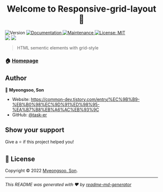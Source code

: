 <h1 align="center">Welcome to Responsive-grid-layout 👋</h1>
<p>
  <img alt="Version" src="https://img.shields.io/badge/version-0.0.1-blue.svg?cacheSeconds=2592000" />
  <a href="https://github.com/kefranabg/readme-md-generator#readme" target="_blank">
    <img alt="Documentation" src="https://img.shields.io/badge/documentation-yes-brightgreen.svg" />
  </a>
  <a href="https://github.com/kefranabg/readme-md-generator/graphs/commit-activity" target="_blank">
    <img alt="Maintenance" src="https://img.shields.io/badge/Maintained%3F-yes-green.svg" />
  </a>
  <a href="https://github.com/kefranabg/readme-md-generator/blob/master/LICENSE" target="_blank">
    <img alt="License: MIT" src="https://img.shields.io/github/license/task-er/Responsive-grid-layout" />
  </a>
  <br />
  <img src="https://img.shields.io/badge/-HTML5-EC6231?logo=html5&logoColor=white&style=flat" />
  <img src="https://img.shields.io/badge/-CSS3-139DCE?logo=css3&logoColor=white&style=flat">
</p>

> HTML sementic elements with grid-style

### 🏠 [Homepage](https://github.com/task-er/Responsive-grid-layout)

## Author

👤 **Myeongsoo, Son**

* Website: https://common-dev.tistory.com/entry/%EC%9B%B9-%EB%B0%98%EC%9D%91%ED%98%95-%EA%B7%B8%EB%A6%AC%EB%93%9C
* GitHub: [@task-er](https://github.com/task-er)

## Show your support

Give a ⭐️ if this project helped you!

## 📝 License

Copyright © 2022 [Myeongsoo, Son](https://github.com/task-er).<br />

***
_This README was generated with ❤️ by [readme-md-generator](https://github.com/kefranabg/readme-md-generator)_